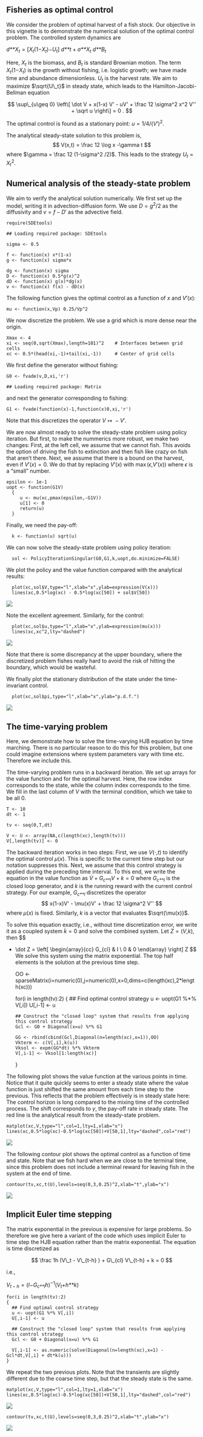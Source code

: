 ## Fisheries as optimal control

We consider the problem of optimal harvest of a fish stock. Our
objective in this vignette is to demonstrate the numerical solution of
the optimal control problem. The controlled system dynamics are

*d**X*<sub>*t*</sub> = \[*X*<sub>*t*</sub>(1−*X*<sub>*t*</sub>)−*U*<sub>*t*</sub>\] *d**t* + *σ**X*<sub>*t*</sub> *d**B*<sub>*t*</sub>

Here, *X*<sub>*t*</sub> is the biomass, and *B*<sub>*t*</sub> is
standard Brownian motion. The term
*X*<sub>*t*</sub>(1−*X*<sub>*t*</sub>) is the growth without fishing,
i.e. logistic growth; we have made time and abundance dimensionless.
*U*<sub>*t*</sub> is the harvest rate. We aim to maximize $\sqrt{U\_t}$
in steady state, which leads to the Hamilton-Jacobi-Bellman equation

$$
\sup\_{u\geq 0} \left\[ \dot V + x(1-x) V' - uV' + \frac 12 \sigma^2 x^2 V'' + \sqrt u \right\] = 0 . 
$$

The optimal control is found as a stationary point:
*u* = 1/4/(*V*′)<sup>2</sup>.

The analytical steady-state solution to this problem is,
$$
  V(x,t) = \frac 12 \log x -\gamma t
$$
where $\gamma = \frac 12 (1-\sigma^2 /2)$. This leads to the strategy
*U*<sub>*t*</sub> = *X*<sub>*t*</sub><sup>2</sup>.

## Numerical analysis of the steady-state problem

We aim to verify the analytical solution numerically. We first set up
the model, writing it in advection-diffusion form. We use
*D* = *g*<sup>2</sup>/2 as the diffusivity and *v* = *f* − *D*′ as the
advective field.

    require(SDEtools)

    ## Loading required package: SDEtools

    sigma <- 0.5

    f <- function(x) x*(1-x)
    g <- function(x) sigma*x

    dg <- function(x) sigma
    D <- function(x) 0.5*g(x)^2
    dD <- function(x) g(x)*dg(x)
    v <- function(x) f(x) - dD(x)

The following function gives the optimal control as a function of *x*
and *V*′(*x*):

    mu <- function(x,Vp) 0.25/Vp^2

We now discretize the problem. We use a grid which is more dense near
the origin.

    Xmax <- 4
    xi <- seq(0,sqrt(Xmax),length=101)^2    # Interfaces between grid cells
    xc <- 0.5*(head(xi,-1)+tail(xi,-1))     # Center of grid cells

We first define the generator without fishing:

    G0 <- fvade(v,D,xi,'r')

    ## Loading required package: Matrix

and next the generator corresponding to fishing:

    G1 <- fvade(function(x)-1,function(x)0,xi,'r')

Note that this discretizes the operator *V* ↦  − *V*′.

We are now almost ready to solve the steady-state problem using policy
iteration. But first, to make the nummerics more robust, we make two
changes: First, at the left cell, we assume that we cannot fish. This
avoids the option of driving the fish to extinction and then fish like
crazy on fish that aren’t there. Next, we assume that there is a bound
on the harvest, even if *V*′(*x*) = 0. We do that by replacing *V*′(*x*)
with max (*ϵ*,*V*′(*x*)) where *ϵ* is a “small” number.

    epsilon <- 1e-1
    uopt <- function(G1V) 
      {
         u <- mu(xc,pmax(epsilon,-G1V))
         u[1] <- 0
         return(u)
      }

Finally, we need the pay-off:

      k <- function(u) sqrt(u)

We can now solve the steady-state problem using policy iteration:

      sol <- PolicyIterationSingular(G0,G1,k,uopt,do.minimize=FALSE)

We plot the policy and the value function compared with the analytical
results:

      plot(xc,sol$V,type="l",xlab="x",ylab=expression(V(x)))
      lines(xc,0.5*log(xc) - 0.5*log(xc[50]) + sol$V[50])

![](README_files/figure-markdown_strict/unnamed-chunk-9-1.png)

Note the excellent agreement. Similarly, for the control:

      plot(xc,sol$u,type="l",xlab="x",ylab=expression(mu(x)))
      lines(xc,xc^2,lty="dashed")

![](README_files/figure-markdown_strict/unnamed-chunk-10-1.png)

Note that there is some discrepancy at the upper boundary, where the
discretized problem fishes really hard to avoid the risk of hitting the
boundary, which would be wasteful.

We finally plot the stationary distribution of the state under the
time-invariant control.

      plot(xc,sol$pi,type="l",xlab="x",ylab="p.d.f.")

![](README_files/figure-markdown_strict/unnamed-chunk-11-1.png)

## The time-varying problem

Here, we demonstrate how to solve the time-varying HJB equation by time
marching. There is no particular reason to do this for this problem, but
one could imagine extensions where system parameters vary with time etc.
Therefore we include this.

The time-varying problem runs in a backward iteration. We set up arrays
for the value function and for the optimal harvest. Here, the row index
corresponds to the state, while the column index corresponds to the
time. We fill in the last column of *V* with the terminal condition,
which we take to be all 0.

    T <- 10
    dt <- 1

    tv <- seq(0,T,dt)

    V <- U <- array(NA,c(length(xc),length(tv)))
    V[,length(tv)] <- 0

The backward iteration works in two steps: First, we use *V*(⋅,*t*) to
identify the optimal control *μ*(*x*). This is specific to the current
time step but our notation suppresses this. Next, we assume that this
control strategy is applied during the preceding time interval. To this
end, we write the equation in the value function as
*V̇* + *G*<sub>*c**l*</sub>*V* + *k* = 0
where *G*<sub>*c**l*</sub> is the closed loop generator, and *k* is the
running reward with the current control strategy. For our example,
*G*<sub>*c**l*</sub> discretizes the operator
$$
x(1-x)V' - \mu(x)V' + \frac 12 \sigma^2 V'' 
$$
where *μ*(*x*) is fixed. Similarly, *k* is a vector that evaluates
$\sqrt{\mu(x)}$.

To solve this equation exactly, i.e., without time discretization error,
we write it as a coupled system *k̇* = 0 and solve the combined system.
Let *Z* = (*V*,*k*), then
$$
- \dot Z = \left\[ \begin{array}{cc} G\_{cl} & I \\ 0 & 0 \end{array} \right\] Z
$$
We solve this system using the matrix exponential. The top half elements
is the solution at the previous time step.

    OO <- sparseMatrix(i=numeric(0),j=numeric(0),x=0,dims=c(length(xc),2*length(xc)))

    for(i in length(tv):2)
    {
      ## Find optimal control strategy
      u <- uopt(G1 %*% V[,i])
      U[,i-1] <- u
      
      ## Construct the "closed loop" system that results from applying this control strategy
      Gcl <- G0 + Diagonal(x=u) %*% G1
      
      GG <- rbind(cbind(Gcl,Diagonal(n=length(xc),x=1)),OO)
      Vkterm <- c(V[,i],k(u))
      Vksol <- expm(GG*dt) %*% Vkterm
      V[,i-1] <- Vksol[1:length(xc)]
    }

The following plot shows the value function at the various points in
time. Notice that it quite quickly seems to enter a steady state where
the value function is just shifted the same amount from each time step
to the previous. This reflects that the problem effectively is in steady
state here: The control horizon is long compared to the mixing time of
the controlled process. The shift corresponds to *γ*, the pay-off rate
in steady state. The red line is the analytical result from the
steady-state problem.

    matplot(xc,V,type="l",col=1,lty=1,xlab="x")
    lines(xc,0.5*log(xc)-0.5*log(xc[50])+V[50,1],lty="dashed",col="red")

![](README_files/figure-markdown_strict/unnamed-chunk-14-1.png)

The following contour plot shows the optimal control as a function of
time and state. Note that we fish hard when we are close to the terminal
time, since this problem does not include a terminal reward for leaving
fish in the system at the end of time.

    contour(tv,xc,t(U),levels=seq(0,3,0.25)^2,xlab="t",ylab="x")

![](README_files/figure-markdown_strict/unnamed-chunk-15-1.png)

## Implicit Euler time stepping

The matrix exponential in the previous is expensive for large problems.
So therefore we give here a variant of the code which uses implicit
Euler to time step the HJB equation rather than the matrix exponential.
The equation is time discretized as

$$
\frac 1h (V\_t - V\_{t-h} ) + G\_{cl} V\_{t-h} + k = 0
$$

i.e.,

*V*<sub>*t* − *h*</sub> = (*I*−*G*<sub>*c**l*</sub>*h*)<sup>−1</sup>(*V*<sub>*t*</sub>+*h**k*)

    for(i in length(tv):2)
    {
      ## Find optimal control strategy
      u <- uopt(G1 %*% V[,i])
      U[,i-1] <- u
      
      ## Construct the "closed loop" system that results from applying this control strategy
      Gcl <- G0 + Diagonal(x=u) %*% G1
      
      V[,i-1] <- as.numeric(solve(Diagonal(n=length(xc),x=1) - Gcl*dt,V[,i] + dt*k(u)))
    }

We repeat the two previous plots. Note that the transients are slightly
different due to the coarse time step, but that the steady state is the
same.

    matplot(xc,V,type="l",col=1,lty=1,xlab="x")
    lines(xc,0.5*log(xc)-0.5*log(xc[50])+V[50,1],lty="dashed",col="red")

![](README_files/figure-markdown_strict/unnamed-chunk-17-1.png)

    contour(tv,xc,t(U),levels=seq(0,3,0.25)^2,xlab="t",ylab="x")

![](README_files/figure-markdown_strict/unnamed-chunk-18-1.png)
